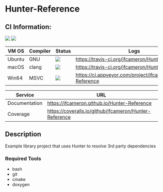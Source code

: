 <!--- WARN --->
<!--- This file is automatically generated by Hunter-Reference/docs/generate-readme.sh. Do not edit directly! --->
<!--- WARN --->
# Hunter-Reference


## CI Information:
![](https://img.shields.io/badge/platforms-%20MacOS%20|%20Win64%20|%20Ubuntu%20-lightgrey.svg) ![](https://coveralls.io/repos/github/jfcameron/Hunter-Reference/badge.svg?branch=master)

| VM OS | Compiler | Status | Logs | Builds |
| --- | --- | --- | --- | --- |
| Ubuntu | GNU | ![](https://travis-ci.org/jfcameron/Hunter-Reference.svg?branch=master) | https://travis-ci.org/jfcameron/Hunter-Reference | [Linux](https://jfcameron.github.io/Hunter-Reference/build/linux.zip) |
| macOS | clang | ![](https://travis-ci.org/jfcameron/Hunter-Reference.svg?branch=master) | https://travis-ci.org/jfcameron/Hunter-Reference | [Macos](https://jfcameron.github.io/Hunter-Reference/build/osx.zip) |
| Win64 | MSVC | ![](https://ci.appveyor.com/api/projects/status/github/jfcameron/Hunter-Reference) | https://ci.appveyor.com/project/jfcameron/Hunter-Reference | [Win64](https://jfcameron.github.io/Hunter-Reference/build/win64.zip) |

| Service | URL |
| --- | --- |
| Documentation | https://jfcameron.github.io/Hunter-Reference |
| Coverage | https://coveralls.io/github/jfcameron/Hunter-Reference |

## Description
Example library project that uses Hunter to resolve 3rd party dependencies

### Required Tools
* bash
* git
* cmake
* doxygen
